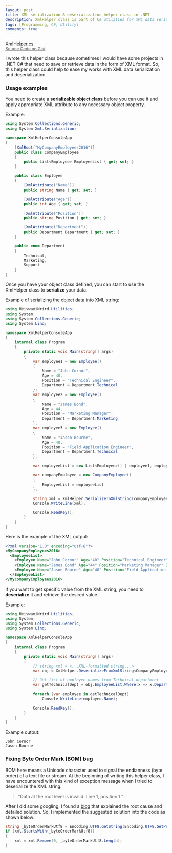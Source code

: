 ```yaml
---
layout: post
title: XML serialization & deserialization helper class in .NET
description: XmlHelper class is part of C# utilities for XML data serialization and deserialization that I wrote to be used in my .NET projects.
tags: [Programming, C#, Utility]
comments: true
---
```


<a href="https://gist.github.com/heiswayi/cb66748bc11efe360ad6c233fa8e603f" class="button big">XmlHelper.cs<br><span style="font-size:0.8rem;opacity:0.7">Source Code on Gist</span></a>

I wrote this helper class because sometimes I would have some projects in .NET C# that need to save or retrieve data in the form of XML format. So, this helper class could help to ease my works with XML data serialization and deserialization.



### Usage examples

You need to create a **serializable object class** before you can use it and apply appropriate XML attribute to any necessary object property.

Example:

```csharp
using System.Collections.Generic;
using System.Xml.Serialization;

namespace XmlHelperConsoleApp
{
    [XmlRoot("MyCompanyEmployees2016")]
    public class CompanyEmployee
    {
        public List<Employee> EmployeeList { get; set; }
    }

    public class Employee
    {
        [XmlAttribute("Name")]
        public string Name { get; set; }

        [XmlAttribute("Age")]
        public int Age { get; set; }

        [XmlAttribute("Position")]
        public string Position { get; set; }

        [XmlAttribute("Department")]
        public Department Department { get; set; }
    }

    public enum Department
    {
        Technical,
        Marketing,
        Support
    }
}
```

Once you have your object class defined, you can start to use the XmlHelper class to **serialize** your data.

Example of serializing the object data into XML string:

```csharp
using HeiswayiNrird.Utilities;
using System;
using System.Collections.Generic;
using System.Linq;

namespace XmlHelperConsoleApp
{
    internal class Program
    {
        private static void Main(string[] args)
        {
            var employee1 = new Employee()
            {
                Name = "John Cornor",
                Age = 40,
                Position = "Technical Engineer",
                Department = Department.Technical
            };
            var employee2 = new Employee()
            {
                Name = "James Bond",
                Age = 44,
                Position = "Marketing Manager",
                Department = Department.Marketing
            };
            var employee3 = new Employee()
            {
                Name = "Jason Bourne",
                Age = 40,
                Position = "Field Application Engineer",
                Department = Department.Technical
            };

            var employeeList = new List<Employee>() { employee1, employee2, employee3 };

            var companyEmployee = new CompanyEmployee()
            {
                EmployeeList = employeeList
            };

            string xml = XmlHelper.SerializeToXmlString(companyEmployee);
            Console.WriteLine(xml);

            Console.ReadKey();
        }
    }
}
```

Here is the example of the XML output:

```xml
<?xml version="1.0" encoding="utf-8"?>
<MyCompanyEmployees2016>
  <EmployeeList>
    <Employee Name="John Cornor" Age="40" Position="Technical Engineer" Department="Technical" />
    <Employee Name="James Bond" Age="44" Position="Marketing Manager" Department="Marketing" />
    <Employee Name="Jason Bourne" Age="40" Position="Field Application Engineer" Department="Technical" />
  </EmployeeList>
</MyCompanyEmployees2016>
```

If you want to get specific value from the XML string, you need to **deserialize** it and retrieve the desired value.

Example:

```csharp
using HeiswayiNrird.Utilities;
using System;
using System.Collections.Generic;
using System.Linq;

namespace XmlHelperConsoleApp
{
    internal class Program
    {
        private static void Main(string[] args)
        {
            // string xml = <...XML-formatted string...>
            var obj = XmlHelper.DeserializeFromXmlString<CompanyEmployee>(xml);

            // Get list of employee names from Technical department
            var getTechnicalDept = obj.EmployeeList.Where(x => x.Department == Department.Technical).ToList();

            foreach (var employee in getTechnicalDept)
                Console.WriteLine(employee.Name);

            Console.ReadKey();
        }
    }
}
```

Example output:

```
John Cornor
Jason Bourne
```



### Fixing Byte Order Mark (BOM) bug

BOM here means a Unicode character used to signal the endianness (byte order) of a text file or stream. At the beginning of writing this helper class, I have encountered with this kind of exception message when I tried to deserialize the XML string:

> "Data at the root level is invalid. Line 1, position 1."

After I did some googling, I found a [blog](http://www.ipreferjim.com/2014/09/data-at-the-root-level-is-invalid-line-1-position-1/) that explained the root cause and detailed solution. So, I implemented the suggested solution into the code as shown below:

```csharp
string _byteOrderMarkUtf8 = Encoding.UTF8.GetString(Encoding.UTF8.GetPreamble());
if (xml.StartsWith(_byteOrderMarkUtf8))
{
    xml = xml.Remove(0, _byteOrderMarkUtf8.Length);
}
```